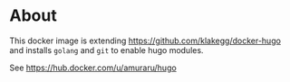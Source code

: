 # About

This docker image is extending https://github.com/klakegg/docker-hugo and installs `golang` and `git`
to enable hugo modules. 

See https://hub.docker.com/u/amuraru/hugo

